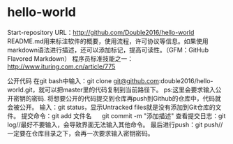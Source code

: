 # hello-world
Start-repository
URL：http://github.com/Double2016/hello-world
README.md用来标注软件的概要，使用流程，许可协议等信息。如果使用markdown语法进行描述，还可以添加标记，提高可读性。（GFM：GitHub Flavored Markdown）
程序员标准技能之一：http://www.ituring.com.cn/article/775

公开代码
在git bash中输入：git clone git@github.com:double2016/hello-world.git，就可以把master里的代码复制到当前路径下。
ps:这里会要求输入公开密钥的密码.
将想要公开的代码提交到仓库再push到Github的仓库中，代码就会被公开。
输入：git status，显示Untracked files就是没有添加到Git仓库的文件。
提交命令：git add 文件名      git commit -m "添加描述"
查看提交日志：git log//最好不要输入，会导致界面无法输入其他命令。
最后进行push：git push//一定要在仓库目录之下，会再一次要求输入密钥密码。

